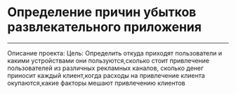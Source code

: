 # **Определение причин убытков развлекательного приложения**
_______________________________________________________________
Описание проекта:
Цель: Определить откуда приходят пользователи и какими устройствами они пользуются,сколько стоит привлечение пользователей из различных рекламных каналов, сколько денег приносит каждый клиент,когда расходы на привлечение клиента окупаются,какие факторы мешают привлечению клиентов


